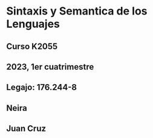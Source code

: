 # Sintaxis y Semantica de los Lenguajes

## Curso K2055

## 2023, 1er cuatrimestre

## Legajo: 176.244-8

## Neira

## Juan Cruz
